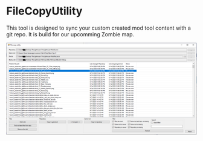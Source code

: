 # FileCopyUtility


This tool is designed to sync your custom created mod tool content with a git repo. It is build for our upcomming 
Zombie map.

[![Screenshot](Content/Screenshot.png)]()
